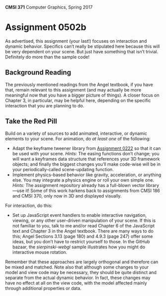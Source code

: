 **CMSI 371** Computer Graphics, Spring 2017

# Assignment 0502b
As advertised, this assignment (your last!) focuses on interaction and dynamic behavior. Specifics can’t really be stipulated here because this will be very dependent on your scene. But just have something that isn’t trivial. Definitely do more than the sample code! 

## Background Reading
The previously mentioned readings from the Angel textbook, if you have that, remain relevant to this assignment (and may actually be more meaningful now that you have a bigger picture of things). A closer focus on Chapter 3, in particular, may be helpful here, depending on the specific interaction that you are planning to do.

## Take the Red Pill
Build on a variety of sources to add animated, interactive, or dynamic elements to your scene. For animation, do _at least one_ of the following:

* Adapt the keyframe tweener library from [Assignment 0222](https://github.com/lmu-cmsi371-spring2017/assignments/blob/master/animated-tweened-scene.md) so that it can be used with your scene. _Hints:_ The easing functions don’t change; you will want a keyframes data structure that references your 3D framework objects; and finally the biggest changes you’ll make code-wise will be in your periodically-called scene-updating function.
* Implement physics-based behavior like gravity, acceleration, or anything else. You may integrate a physics engine or roll your own simple one. _Hints:_ The assignment repository already has a full-blown vector library—use it! Some of this work harkens back to assignments from CMSI 186 and CMSI 370, only now in 3D and displayed visually.

For interaction, do this:
* Set up JavaScript event handlers to enable interactive navigation, viewing, or any other user-driven manipulation of your scene. If this is not familiar to you, talk to me and/or read Chapter 6 of the JavaScript text and Chapter 3 in the Angel textbook. There are many ways to do this; Angel Sections 3.13 (page 180) and 4.9.3 (page 247) offer some ideas, but you don’t have to restrict yourself to those. In the GitHub bazaar, the _sierpinski-webgl_ sample illustrates how you might do interactive mouse rotation.

Remember that these approaches are largely orthogonal and therefore can be mixed and matched. Note also that although some changes to your model and view code may be necessary, they should be quite distinct and separate from the actual dynamic behavior. In fact, these changes may have no effect at all on the view code, with the model affected mainly through additional properties or data.
